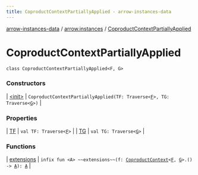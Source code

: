 ```yaml
---
title: CoproductContextPartiallyApplied - arrow-instances-data
---
```


[arrow-instances-data](../../index.html) / [arrow.instances](../index.html) / [CoproductContextPartiallyApplied](./index.html)

# CoproductContextPartiallyApplied

`class CoproductContextPartiallyApplied<F, G>`

### Constructors

| [&lt;init&gt;](-init-.html) | `CoproductContextPartiallyApplied(TF: Traverse<`[`F`](index.html#F)`>, TG: Traverse<`[`G`](index.html#G)`>)` |

### Properties

| [TF](-t-f.html) | `val TF: Traverse<`[`F`](index.html#F)`>` |
| [TG](-t-g.html) | `val TG: Traverse<`[`G`](index.html#G)`>` |

### Functions

| [extensions](extensions.html) | `infix fun <A> ~~extensions~~(f: `[`CoproductContext`](../-coproduct-context/index.html)`<`[`F`](index.html#F)`, `[`G`](index.html#G)`>.() -> `[`A`](extensions.html#A)`): `[`A`](extensions.html#A) |

